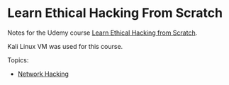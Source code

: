 # Learn Ethical Hacking From Scratch

Notes for the Udemy course [Learn Ethical Hacking from Scratch](https://www.udemy.com/course/learn-ethical-hacking-from-scratch/).

Kali Linux VM was used for this course.

Topics:

* [Network Hacking](NetworkHacking/README.md)
